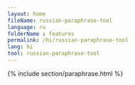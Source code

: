 ```yaml
---
layout: home
fileName: russian-paraphrase-tool
language: ru
folderName : features
permalink: /hi/russian-paraphrase-tool
lang: hi
tool: russian-paraphrase-tool
---
```

{% include section/paraphrase.html %}